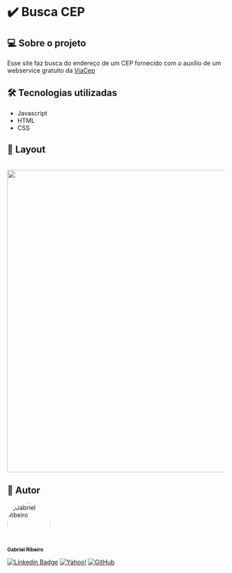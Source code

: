 # ✔️ Busca CEP


## 💻 Sobre o projeto
Esse site faz busca do endereço de um CEP fornecido com o auxílio de um webservice gratuito da [ViaCep](https://viacep.com.br/)


## 🛠 Tecnologias utilizadas

* Javascript 
* HTML
* CSS

## 🎨 Layout
<br/>

<img src="https://user-images.githubusercontent.com/80289718/166067703-ca05e4c3-788b-4375-b618-82f432b0e1c6.png" width="700px">


## 🦸 Autor

<a href="https://github.com/Gahbr">
 <img style="border-radius: 50%;" src="https://avatars.githubusercontent.com/u/80289718?v=4" width="100px;" alt="Gabriel Ribeiro"/>
 <br />
 <sub><b>Gabriel Ribeiro</b></sub></a> <a href="https://github.com/Gahbr" title="github"></a>
 <br />

[![Linkedin Badge](https://img.shields.io/badge/-Gabriel-blue?style=flat-square&logo=Linkedin&logoColor=white&link=https://www.linkedin.com/in/gabriellribeiro1/)](https://www.linkedin.com/in/gabriellribeiro1/)
[![Yahoo!](https://img.shields.io/badge/Yahoo!-6001D2?style=flat-square&logo=Yahoo!&logoColor=white)](mailto:gabriell.ribeiro@yahoo.com)
[![GitHub](https://img.shields.io/badge/Gahbr-%23121011.svg?style=flat-square&logo=github&logoColor=white)](https://github.com/Gahbr)
